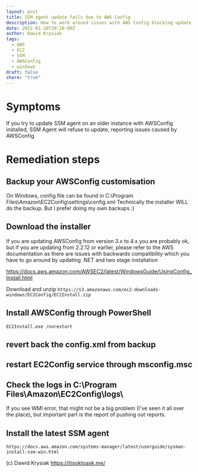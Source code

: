 ```yaml
---
layout: post
title: SSM agent update fails due to AWS Config
description: How to work around issues with AWS Config blocking update of SSM Agent
date: 2022-01-28T20:10:00Z
author: Dawid Krysiak
tags:
  - AWS
  - EC2
  - SSM
  - AWSConfig
  - windows
draft: false
share: "true"
---
```


# Symptoms
If you try to update SSM agent on an older instance with AWSConfig installed, SSM Agent will refuse to update, reporting issues caused by AWSConfig

# Remediation steps

## Backup your AWSConfig customisation
On Windows, config file can be found in C:\Program Files\Amazon\EC2Config\settings\config.xml
Technically the installer WILL do the backup. But I prefer doing my own backups :)

## Download the installer
If you are updating AWSConfig from version 3.x to 4.x you are probably ok, but if you are updating from 2.2.12 or earlier, please refer to the AWS documentation as there are issues with backwards compatibility which you have to go around by updating .NET and two stage installation

https://docs.aws.amazon.com/AWSEC2/latest/WindowsGuide/UsingConfig_Install.html

Download and unzip ``` https://s3.amazonaws.com/ec2-downloads-windows/EC2Config/EC2Install.zip ```

## Install AWSConfig through PowerShell

```EC2Install.exe /norestart```

## revert back the config.xml from backup

## restart EC2Config service through msconfig.msc

## Check the logs in C:\\Program Files\\Amazon\\EC2Config\\logs\\
If you see WMI error, that might not be a big problem (I've seen it all over the place), but important part is the report of pushing out reports.

## Install the latest SSM agent
``` https://docs.aws.amazon.com/systems-manager/latest/userguide/sysman-install-ssm-win.html ```

(c) Dawid Krysiak https://itisoktoask.me/